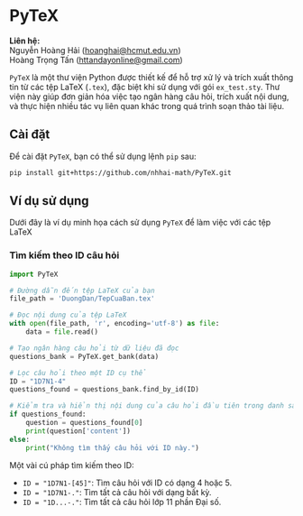 
# PyTeX

**Liên hệ:**  
Nguyễn Hoàng Hải (hoanghai@hcmut.edu.vn)  
Hoàng Trọng Tấn (httandayonline@gmail.com)

`PyTeX` là một thư viện Python được thiết kế để hỗ trợ xử lý và trích xuất thông tin từ các tệp LaTeX (`.tex`), đặc biệt khi sử dụng với gói `ex_test.sty`. Thư viện này giúp đơn giản hóa việc tạo ngân hàng câu hỏi, trích xuất nội dung, và thực hiện nhiều tác vụ liên quan khác trong quá trình soạn thảo tài liệu.

## Cài đặt

Để cài đặt `PyTeX`, bạn có thể sử dụng lệnh `pip` sau:

```bash
pip install git+https://github.com/nhhai-math/PyTeX.git
```

## Ví dụ sử dụng

Dưới đây là ví dụ minh họa cách sử dụng `PyTeX` để làm việc với các tệp LaTeX

### Tìm kiếm theo ID câu hỏi
```python
import PyTeX

# Đường dẫn đến tệp LaTeX của bạn
file_path = 'DuongDan/TepCuaBan.tex'

# Đọc nội dung của tệp LaTeX
with open(file_path, 'r', encoding='utf-8') as file:
    data = file.read()

# Tạo ngân hàng câu hỏi từ dữ liệu đã đọc
questions_bank = PyTeX.get_bank(data)

# Lọc câu hỏi theo một ID cụ thể
ID = "1D7N1-4"
questions_found = questions_bank.find_by_id(ID)

# Kiểm tra và hiển thị nội dung của câu hỏi đầu tiên trong danh sách tìm được
if questions_found:
    question = questions_found[0]
    print(question['content'])
else:
    print("Không tìm thấy câu hỏi với ID này.")
```

Một vài cú pháp tìm kiếm theo ID:

- `ID = "1D7N1-[45]"`: Tìm câu hỏi với ID có dạng 4 hoặc 5.
- `ID = "1D7N1-."`: Tìm tất cả câu hỏi với dạng bất kỳ.
- `ID = "1D...-."`: Tìm tất cả câu hỏi lớp 11 phần Đại số.

